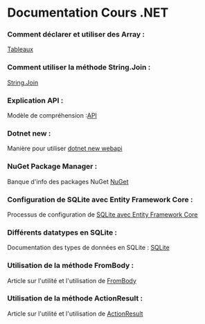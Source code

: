 # Documentation Cours .NET

### Comment déclarer et utiliser des **Array** : 
[Tableaux](https://learn.microsoft.com/fr-fr/dotnet/csharp/language-reference/builtin-types/arrays)

### Comment utiliser la méthode **String.Join** :
[String.Join](https://learn.microsoft.com/fr-fr/dotnet/csharp/language-reference/builtin-types/arrays)

### Explication API : 
Modèle de compréhension :[API](https://aws.amazon.com/fr/what-is/api/#:~:text=Une%20API%20web%20ou%20une,sont%20pas%20des%20services%20web.) 

### Dotnet new :
Manière pour utiliser [dotnet new webapi](https://learn.microsoft.com/en-us/dotnet/core/tools/dotnet-new-sdk-templates#webapi)

### NuGet Package Manager :
Banque d'info des packages NuGet [NuGet](https://www.nuget.org)

### Configuration de SQLite avec Entity Framework Core :
Processus de configuration de [SQLite avec Entity Framework Core](https://jasonwatmore.com/post/2022/09/05/net-6-connect-to-sqlite-database-with-entity-framework-core)

### Différents datatypes en SQLite :
Documentation des types de données en SQLite : [SQLite](https://www.sqlite.org/datatype3.html)

### Utilisation de la méthode **FromBody** :
Article sur l'utilité et l'utilisation de [FromBody](https://stackoverflow.com/questions/51641383/frombody-attribute)

### Utilisation de la méthode **ActionResult** :
Article sur l'utilité et l'utilisation de [ActionResult](https://stackoverflow.com/questions/51641383/frombody-attribute)


